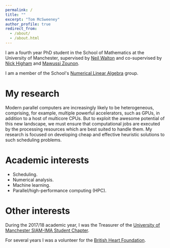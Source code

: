 ```yaml
---
permalink: /
title: ""
excerpt: "Tom McSweeney"
author_profile: true
redirect_from: 
  - /about/
  - /about.html
---
```


I am a fourth year PhD student in the School of Mathematics at the University of Manchester, supervised by [Neil Walton](https://sites.google.com/site/neilwaltonswebsite/home) and co-supervised by [Nick Higham](http://www.maths.manchester.ac.uk/~higham/) and [Mawussi Zounon](https://mawussi.github.io/). 

I am a member of the School's [Numerical Linear Algebra](https://nla-group.org/) group. 


My research
======

Modern parallel computers are increasingly likely to be heterogeneous, comprising, for example, multiple powerful accelerators, such as GPUs, in addition to a host of multicore CPUs. But to exploit the awesome potential of this new landscape, we must ensure that computational jobs are executed by the processing resources which are best suited to handle them. My research is focused on developing cheap and effective heuristic solutions to such scheduling problems.



Academic interests
======
* Scheduling.
* Numerical analysis.
* Machine learning.
* Parallel/high-performance computing (HPC).

Other interests
======

During the 2017/18 academic year, I was the Treasurer of the [University of Manchester SIAM-IMA Student Chapter](http://www.maths.manchester.ac.uk/~siam/). 

For several years I was a volunteer for the [British Heart Foundation](https://www.bhf.org.uk/).




